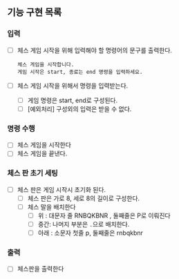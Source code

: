 ## 기능 구현 목록

### 입력

- [ ] 체스 게임 시작을 위해 입력해야 할 명령어의 문구를 출력한다.
    ```text
    체스 게임을 시작합니다.
    게임 시작은 start, 종료는 end 명령을 입력하세요.
    ```

- [ ] 체스 게임 시작을 위해서 명령을 입력받는다.
    - [ ] 게임 명령은 start, end로 구성된다.
    - [ ] [예외처리] 구성외의 입력은 받을 수 없다.

### 명령 수행

- [ ] 체스 게임을 시작한다
- [ ] 체스 게임을 끝낸다.

### 체스 판 초기 세팅

- [ ] 체스 판은 게임 시작시 초기화 된다.
    - [ ] 체스 판은 가로 8, 세로 8의 길이로 구성한다.
    - [ ] 체스 말을 배치한다
        - [ ] 위 : 대문자 줄 RNBQKBNR , 둘째줄은 P로 이뤄진다
        - [ ] 중간: 나머지 부분은 `.`으로 배치한다.
        - [ ] 아래 : 소문자 첫줄 p, 둘째줄은 rnbqkbnr

### 출력

- [ ] 체스판을 출력한다
